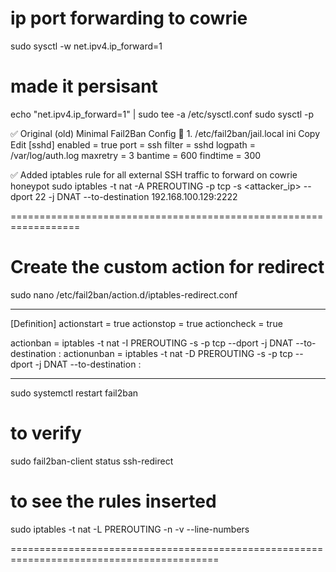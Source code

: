 # ip port forwarding to cowrie

sudo sysctl -w net.ipv4.ip_forward=1

# made it persisant

echo "net.ipv4.ip_forward=1" | sudo tee -a /etc/sysctl.conf
sudo sysctl -p


✅ Original (old) Minimal Fail2Ban Config
🔧 1. /etc/fail2ban/jail.local
ini
Copy
Edit
[sshd]
enabled = true
port = ssh
filter = sshd
logpath = /var/log/auth.log
maxretry = 3
bantime = 600
findtime = 300

✅ Added iptables rule for all external SSH traffic to forward on cowrie honeypot
sudo iptables -t nat -A PREROUTING -p tcp -s <attacker_ip> --dport 22 -j DNAT --to-destination 192.168.100.129:2222




==================================================================

# Create the custom action for redirect

sudo nano /etc/fail2ban/action.d/iptables-redirect.conf

----------

[Definition]
actionstart = true
actionstop = true
actioncheck = true

actionban = iptables -t nat -I PREROUTING -s <ip> -p tcp --dport <port> -j DNAT --to-destination <toip>:<redirectport>
actionunban = iptables -t nat -D PREROUTING -s <ip> -p tcp --dport <port> -j DNAT --to-destination <toip>:<redirectport>

----------

sudo systemctl restart fail2ban

# to verify

sudo fail2ban-client status ssh-redirect


# to see the rules inserted

sudo iptables -t nat -L PREROUTING -n -v --line-numbers


==========================================================================================